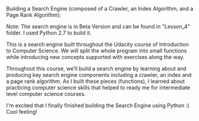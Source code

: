 Building a Search Engine (composed of a Crawler, an Index Algorithm, and a Page Rank Algorithm):

Note: The search engine is in Beta Version and can be found in "Lesson_4" folder.
I used Python 2.7 to build it.

This is a search engine built throughout the Udacity course of Introduction to Computer Science.
We will split the whole program into small functions while introducing new concepts supported with exercises along the way.

Throughout this course, we’ll build a search engine by learning about and producing key search engine components including a crawler, an index and a page rank algorithm. As I built these pieces (functions), I learned about practicing computer science skills that helped to ready me for intermediate level computer science courses.

I'm excited that I finally finished building the Search Engine using Python :) Cool feeling!
